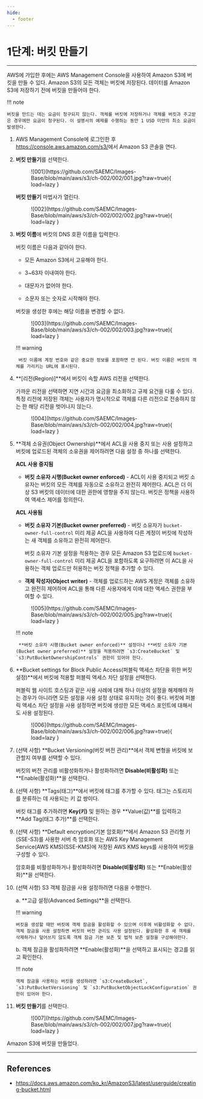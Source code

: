 ```yaml
---
hide:
  - footer
---
```


# 1단계: 버킷 만들기

---

AWS에 가입한 후에는 AWS Management Console을 사용하여 Amazon S3에 버킷을 만들 수 있다. Amazon S3의 모든 객체는 버킷에 저장된다. 데이터를 Amazon S3에 저장하기 전에 버킷을 만들어야 한다.

!!! note

    버킷을 만드는 데는 요금이 청구되지 않는다. 객체를 버킷에 저장하거나 객체를 버킷과 주고받은 경우에만 요금이 청구된다. 이 설명서의 예제를 수행하는 동안 1 USD 미만의 최소 요금이 발생한다.

1. AWS Management Console에 로그인한 후 <https://console.aws.amazon.com/s3/>에서 Amazon S3 콘솔을 연다.

2. **버킷 만들기**를 선택한다.

    <figure markdown>
      ![001](https://github.com/SAEMC/Images-Base/blob/main/aws/s3/ch-002/002/001.jpg?raw=true){ load=lazy }
    </figure>

    **버킷 만들기** 마법사가 열린다.

    <figure markdown>
      ![002](https://github.com/SAEMC/Images-Base/blob/main/aws/s3/ch-002/002/002.jpg?raw=true){ load=lazy }
    </figure>

3. **버킷 이름**에 버킷의 DNS 호환 이름을 입력한다.

    버킷 이름은 다음과 같아야 한다.

    - 모든 Amazon S3에서 고유해야 한다.

    - 3~63자 이내여야 한다.

    - 대문자가 없어야 한다.

    - 소문자 또는 숫자로 시작해야 한다.

    버킷을 생성한 후에는 해당 이름을 변경할 수 없다.

    <figure markdown>
      ![003](https://github.com/SAEMC/Images-Base/blob/main/aws/s3/ch-002/002/003.jpg?raw=true){ load=lazy }
    </figure>

    !!! warning

        버킷 이름에 계정 번호와 같은 중요한 정보를 포함하면 안 된다. 버킷 이름은 버킷의 객체를 가리키는 URL에 표시된다.

4. **[리전(Region)]**에서 버킷이 속할 AWS 리전을 선택한다.

    가까운 리전을 선택하면 지연 시간과 요금을 최소화하고 규제 요건을 다룰 수 있다. 특정 리전에 저장된 객체는 사용자가 명시적으로 객체를 다른 리전으로 전송하지 않는 한 해당 리전을 벗어나지 않는다.

    <figure markdown>
      ![004](https://github.com/SAEMC/Images-Base/blob/main/aws/s3/ch-002/002/004.jpg?raw=true){ load=lazy }
    </figure>

5. **객체 소유권(Object Ownership)**에서 ACL을 사용 중지 또는 사용 설정하고 버킷에 업로드된 객체의 소유권을 제어하려면 다음 설정 중 하나를 선택한다.

    **ACL 사용 중지됨**

      - **버킷 소유자 시행(Bucket owner enforced)** - ACL이 사용 중지되고 버킷 소유자는 버킷의 모든 객체를 자동으로 소유하고 완전히 제어한다. ACL은 더 이상 S3 버킷의 데이터에 대한 권한에 영향을 주지 않는다. 버킷은 정책을 사용하여 액세스 제어를 정의한다.

    **ACL 사용됨**

      - **버킷 소유자 기본(Bucket owner preferred)** - 버킷 소유자가 `bucket-owner-full-control` 미리 제공 ACL을 사용하여 다른 계정이 버킷에 작성하는 새 객체를 소유하고 완전히 제어한다.

        버킷 소유자 기본 설정을 적용하는 경우 모든 Amazon S3 업로드에 `bucket-owner-full-control` 미리 제공 ACL을 포함하도록 요구하려면 이 ACL을 사용하는 객체 업로드만 허용하는 버킷 정책을 추가할 수 있다.

      - **객체 작성자(Object writer)** - 객체를 업로드하는 AWS 계정은 객체를 소유하고 완전히 제어하며 ACL을 통해 다른 사용자에게 이에 대한 액세스 권한을 부여할 수 있다.

    <figure markdown>
      ![005](https://github.com/SAEMC/Images-Base/blob/main/aws/s3/ch-002/002/005.jpg?raw=true){ load=lazy }
    </figure>

    !!! note

        **버킷 소유자 시행(Bucket owner enforced)** 설정이나 **버킷 소유자 기본(Bucket owner preferred)** 설정을 적용하려면 `s3:CreateBucket` 및 `s3:PutBucketOwnershipControls` 권한이 있어야 한다.

6. **Bucket settings for Block Public Access(퍼블릭 액세스 차단을 위한 버킷 설정)**에서 버킷에 적용할 퍼블릭 액세스 차단 설정을 선택한다.

    퍼블릭 웹 사이트 호스팅과 같은 사용 사례에 대해 하나 이상의 설정을 해제해야 하는 경우가 아니라면 모든 설정을 사용 설정 상태로 유지하는 것이 좋다. 버킷에 퍼블릭 액세스 차단 설정을 사용 설정하면 버킷에 생성한 모든 액세스 포인트에 대해서도 사용 설정된다.

    <figure markdown>
      ![006](https://github.com/SAEMC/Images-Base/blob/main/aws/s3/ch-002/002/006.jpg?raw=true){ load=lazy }
    </figure>

7. (선택 사항) **Bucket Versioning(버킷 버전 관리)**에서 객체 변형을 버킷에 보관할지 여부를 선택할 수 있다.

    버킷의 버전 관리를 비활성화하거나 활성화하려면 **Disable(비활성화)** 또는 **Enable(활성화)**을 선택한다.

8. (선택 사항) **Tags(태그)**에서 버킷에 태그를 추가할 수 있다. 태그는 스토리지를 분류하는 데 사용되는 키 값 쌍이다.

    버킷 태그를 추가하려면 **Key(키)** 및 원하는 경우 **Value(값)**를 입력하고 **Add Tag(태그 추가)**를 선택한다.

9. (선택 사항) **Default encryption(기본 암호화)**에서 Amazon S3 관리형 키(SSE-S3)를 사용한 서버 측 암호화 또는 AWS Key Management Service(AWS KMS)(SSE-KMS)에 저장된 AWS KMS keys를 사용하여 버킷을 구성할 수 있다.

    암호화를 비활성화하거나 활성화하려면 **Disable(비활성화)** 또는 **Enable(활성화)**을 선택한다.

10. (선택 사항) S3 객체 잠금을 사용 설정하려면 다음을 수행한다.

    a. **고급 설정(Advanced Settings)**을 선택한다.

    !!! warning

        버킷을 생성할 때만 버킷에 객체 잠금을 활성화할 수 있으며 이후에 비활성화할 수 없다. 객체 잠금을 사용 설정하면 버킷의 버전 관리도 사용 설정된다. 활성화한 후 새 객체를 삭제하거나 덮어쓰지 않도록 객체 잠금 기본 보존 및 법적 보존 설정을 구성해야한다.

    b. 객체 잠금을 활성화하려면 **Enable(활성화)**을 선택하고 표시되는 경고를 읽고 확인한다.

    !!! note

        객체 잠금을 사용하는 버킷을 생성하려면 `s3:CreateBucket`, `s3:PutBucketVersioning` 및 `s3:PutBucketObjectLockConfiguration` 권한이 있어야 한다.

11. **버킷 만들기**를 선택한다.

    <figure markdown>
      ![007](https://github.com/SAEMC/Images-Base/blob/main/aws/s3/ch-002/002/007.jpg?raw=true){ load=lazy }
    </figure>

Amazon S3에 버킷을 만들었다.

---

## References

- <https://docs.aws.amazon.com/ko_kr/AmazonS3/latest/userguide/creating-bucket.html>
